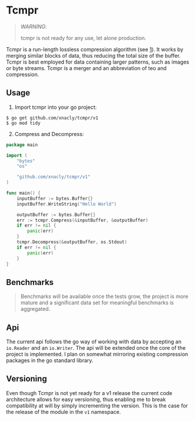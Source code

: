 # Tcmpr

> _WARNING_:
>
> tcmpr is not ready for any use, let alone production.

Tcmpr is a run-length lossless compression algorithm (see [1]). It works by
merging similar blocks of data, thus reducing the total size of the buffer.
Tcmpr is best employed for data containing larger patterns, such as images or
byte streams. Tcmpr is a merger and an abbreviation of teo and compression.

[1]: https://en.wikipedia.org/wiki/Run-length_encoding

## Usage

1. Import tcmpr into your go project:

```shell
$ go get github.com/xnacly/tcmpr/v1
$ go mod tidy
```

2. Compress and Decompress:

```go
package main

import (
	"bytes"
	"os"

	"github.com/xnacly/tcmpr/v1"
)

func main() {
	inputBuffer := bytes.Buffer{}
	inputBuffer.WriteString("Hello World")

	outputBuffer := bytes.Buffer{}
	err := tcmpr.Compress(&inputBuffer, &outputBuffer)
	if err != nil {
		panic(err)
	}
	tcmpr.Decompress(&outputBuffer, os.Stdout)
	if err != nil {
		panic(err)
	}
}
```

## Benchmarks

> Benchmarks will be available once the tests grow, the project is more mature
> and a significant data set for meaningful benchmarks is aggregated.

## Api

The current api follows the go way of working with data by accepting an
`io.Reader` and an `io.Writer`. The api will be extended once the core of the
project is implemented. I plan on somewhat mirroring existing compression
packages in the go standard library.

## Versioning

Even though Tcmpr is not yet ready for a v1 release the current code
architecture allows for easy versioning, thus enabling me to break
compatibility at will by simply incrementing the version. This is the case for
the release of the module in the `v1` namespace.
